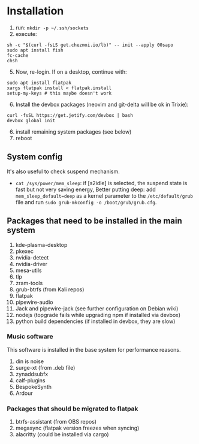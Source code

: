 # Installation

1. run: `mkdir -p ~/.ssh/sockets`
2. execute:

```
sh -c "$(curl -fsLS get.chezmoi.io/lb)" -- init --apply 00sapo
sudo apt install fish
fc-cache
chsh
```

5. Now, re-login. If on a desktop, continue with:

```
sudo apt install flatpak
xargs flatpak install < flatpak.install
setup-my-keys # this maybe doesn't work
```

6. Install the devbox packages (neovim and git-delta will be ok in Trixie):

```
curl -fsSL https://get.jetify.com/devbox | bash
devbox global init
```

6. install remaining system packages (see below)
7. reboot

## System config

It's also useful to check suspend mechanism.

- `cat /sys/power/mem_sleep`: if [s2idle] is selected, the suspend state is fast but not very saving energy, Better putting deep: add `mem_sleep_default=deep` as a kernel parameter to the `/etc/default/grub` file and run `sudo grub-mkconfig -o /boot/grub/grub.cfg`.

## Packages that need to be installed in the main system

1. kde-plasma-desktop
2. pkexec
3. nvidia-detect
4. nvidia-driver
5. mesa-utils
6. tlp
7. zram-tools
8. grub-btrfs (from Kali repos)
9. flatpak
10. pipewire-audio
11. Jack and pipewire-jack (see further configuration on Debian wiki)
12. nodejs (topgrade fails while upgrading npm if installed via devbox)
13. python build dependencies (if installed in devbox, they are slow)

### Music software

This software is installed in the base system for performance reasons.

1. din is noise
2. surge-xt (from .deb file)
3. zynaddsubfx
4. calf-plugins
5. BespokeSynth
6. Ardour

### Packages that should be migrated to flatpak

1. btrfs-assistant (from OBS repos)
2. megasync (flatpak version freezes when syncing)
3. alacritty (could be installed via cargo)
